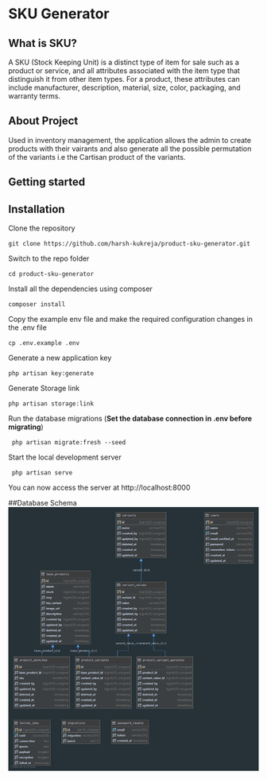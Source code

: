 # SKU Generator

## What is SKU?
A SKU (Stock Keeping Unit) is a distinct type of item for sale such as a product or service, and all attributes
  associated with the item type that distinguish it from other item types. For a product, these attributes can include manufacturer, description, material, size, color, packaging, and warranty terms. 

## About Project
Used in inventory management, the application allows the admin to create products with their vairants and also
 generate all the possible permutation of the variants i.e the Cartisan product of the variants.

## Getting started

## Installation

Clone the repository

    git clone https://github.com/harsh-kukreja/product-sku-generator.git

Switch to the repo folder

    cd product-sku-generator

Install all the dependencies using composer

    composer install

Copy the example env file and make the required configuration changes in the .env file

    cp .env.example .env

Generate a new application key

    php artisan key:generate

Generate Storage link

    php artisan storage:link
    
 Run the database migrations (**Set the database connection in .env before migrating**)
 
     php artisan migrate:fresh --seed
 
 Start the local development server
 
     php artisan serve
 
 You can now access the server at http://localhost:8000
 
 
##Database Schema
![alt text](square_off_assignment_schema.png)
